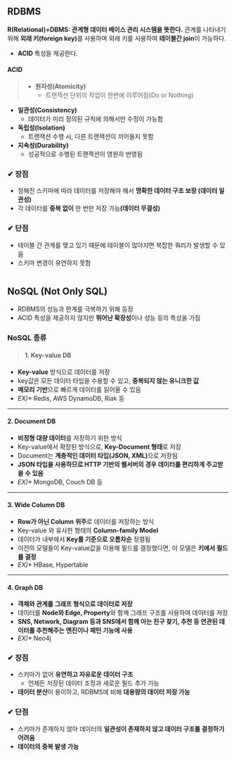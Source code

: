<h2 id="rdbms">RDBMS</h2>
<p><strong>R(Relational)+DBMS: 관계형 데이터 베이스 관리 시스템을 뜻한다.</strong>
관계를 나타내기 위해 <strong>외래 키(foreign key)</strong>를 사용하며 외래 키를 사용하여 <strong>테이블간 join</strong>이 가능하다.</p>
<ul>
<li><strong>ACID</strong> 특성을 제공한다.</li>
</ul>
<h4 id="acid">ACID</h4>
<blockquote>
<ul>
<li><strong>원자성(Atomicity)</strong><ul>
<li>트랜잭션 단위의 작업이 한번에 이루어짐(Do or Nothing)</li>
</ul>
</li>
</ul>
</blockquote>
<ul>
<li><strong>일관성(Consistency)</strong><ul>
<li>데이터가 미리 정의된 규칙에 의해서만 수정이 가능함</li>
</ul>
</li>
<li><strong>독립성(Isolation)</strong><ul>
<li>트랜잭션 수행 시, 다른 트랜잭션이 끼어들지 못함</li>
</ul>
</li>
<li><strong>지속성(Durability)</strong><ul>
<li>성공적으로 수행된 트랜잭션이 영원히 반영됨</li>
</ul>
</li>
</ul>
<h3 id="✔-장점">✔ 장점</h3>
<ul>
<li>정해진 스키마에 따라 데이터를 저장해야 해서 <strong>명확한 데이터 구조 보장 (데이터 일관성)</strong></li>
<li>각 데이터를 <strong>중복 없이</strong> 한 번만 저장 가능<strong>(데이터 무결성)</strong></li>
</ul>
<h3 id="✔-단점">✔ 단점</h3>
<ul>
<li>테이블 간 관계를 맺고 있기 때문에 테이블이 많아지면 복잡한 쿼리가 발생할 수 있음</li>
<li>스키마 변경이 유연하지 못함</li>
</ul>
<p><img alt="" src="https://velog.velcdn.com/images/gmltn9233/post/13b9be11-abfe-479f-bf2f-214c41d47586/image.png" /></p>
<h2 id="nosql-not-only-sql">NoSQL (Not Only SQL)</h2>
<ul>
<li>RDBMS의 성능과 한계를 극복하기 위해 등장</li>
<li>ACID 특성을 제공하지 않지만 <strong>뛰어난 확장성</strong>이나 성능 등의 특성을 가짐</li>
</ul>
<h3 id="nosql-종류">NoSQL 종류</h3>
<blockquote>
<h4 id="1-key-value-db">1. Key-value DB</h4>
</blockquote>
<ul>
<li><strong>Key-value</strong> 방식으로 데이터를 저장</li>
<li>key값은 모든 데이터 타입을 수용할 수 있고, <strong>중복되지 않는 유니크한 값</strong></li>
<li><strong>메모리 기반</strong>으로 빠르게 데이터를 읽어올 수 있음</li>
<li><em>EX)*</em> Redis, AWS DynamoDB, Riak 등</li>
</ul>
<hr />
<h4 id="2-document-db">2. Document DB</h4>
<ul>
<li><strong>비정형 대량 데이터</strong>를 저장하기 위한 방식</li>
<li>Key-value에서 확장된 방식으로, <strong>Key-Document 형태</strong>로 저장</li>
<li>Document는 <strong>계층적인 데이터 타입(JSON, XML)</strong>으로 저장됨</li>
<li><strong>JSON 타입을 사용하므로 HTTP 기반의 웹서버의 경우 데이터를 편리하게 주고받을 수 있음</strong></li>
<li><em>EX)*</em> MongoDB, Couch DB 등</li>
</ul>
<hr />
<h4 id="3-wide-column-db">3. Wide Column DB</h4>
<ul>
<li><strong>Row가 아닌 Column 위주</strong>로 데이터를 저장하는 방식</li>
<li>Key-value 와 유사한 형태의 <strong>Column-family Model</strong></li>
<li>데이터가 내부에서 <strong>Key를 기준으로 오름차순</strong> 정렬됨</li>
<li>이전의 모델들이 Key-value값을 이용해 필드를 결정했다면, 이 모델은 <strong>키에서 필드를 결정</strong></li>
<li><em>EX)*</em> HBase, Hypertable</li>
</ul>
<hr />
<h4 id="4-graph-db">4. Graph DB</h4>
<ul>
<li><strong>객체와 관계를 그래프 형식으로 데이터로 저장</strong></li>
<li>데이터를 <strong>Node와 Edge, Property</strong>와 함께 그래프 구조를 사용하여 데이터를 저장</li>
<li><strong>SNS, Network, Diagram 등과 SNS에서 함께 아는 친구 찾기, 추천 등 연관된 데이터를 추천해주는 엔진이나 패턴 기능에 사용</strong></li>
<li><em>EX)*</em> Neo4j</li>
</ul>
<h3 id="✔-장점-1">✔ 장점</h3>
<ul>
<li>스키마가 없어 <strong>유연하고 자유로운 데이터 구조</strong><ul>
<li>언제든 저장된 데이터 조정과 새로운 필드 추가 가능</li>
</ul>
</li>
<li><strong>데이터 분산</strong>이 용이하고, RDBMS에 비해 <strong>대용량의 데이터 저장 가능</strong></li>
</ul>
<h3 id="✔-단점-1">✔ 단점</h3>
<ul>
<li>스키마가 존재하지 않아 데이터의 <strong>일관성이 존재하지 않고 데이터 구조를 결정하기 어려움</strong></li>
<li><strong>데이터의 중복 발생 가능</strong></li>
</ul>